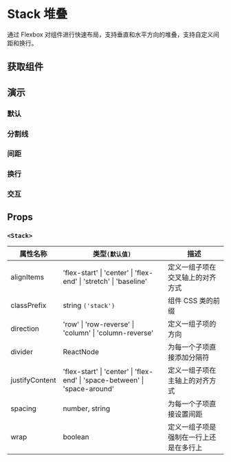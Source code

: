 # Stack 堆叠

通过 Flexbox 对组件进行快速布局，支持垂直和水平方向的堆叠，支持自定义间距和换行。

## 获取组件

<!--{include:(components/stack/fragments/import.md)}-->

## 演示

### 默认

 <!--{include:`basic.md`}-->

### 分割线

 <!--{include:`divider.md`}-->

### 间距

 <!--{include:`space.md`}-->

### 换行

 <!--{include:`wrap.md`}-->

### 交互

 <!--{include:`interactive.md`}-->

## Props

### `<Stack>`

| 属性名称       | 类型`(默认值)`                                                                              | 描述                                   |
| -------------- | ------------------------------------------------------------------------------------------- | -------------------------------------- |
| alignItems     | 'flex-start' &#124; 'center' &#124; 'flex-end' &#124; 'stretch' &#124; 'baseline'           | 定义一组子项在交叉轴上的对齐方式       |
| classPrefix    | string `('stack')`                                                                          | 组件 CSS 类的前缀                      |
| direction      | 'row' &#124; 'row-reverse' &#124; 'column' &#124; 'column-reverse'                          | 定义一组子项的方向                     |
| divider        | ReactNode                                                                                   | 为每一个子项直接添加分隔符             |
| justifyContent | 'flex-start' &#124; 'center' &#124; 'flex-end' &#124; 'space-between' &#124; 'space-around' | 定义一组子项在主轴上的对齐方式         |
| spacing        | number, string                                                                              | 为每一个子项直接设置间距               |
| wrap           | boolean                                                                                     | 定义一组子项是强制在一行上还是在多行上 |
